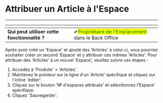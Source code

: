 # Attribuer un Article à l'Espace

------

<table data-card-size="large" data-view="cards" data-full-width="false"><thead><tr><th></th><th></th><th></th></tr></thead><tbody><tr><td><strong>Qui peut utiliser cette fonctionnalité ?</strong></td><td><span data-gb-custom-inline data-tag="emoji" data-code="2714">✔</span><mark style="color:green;">Propriétaire de l'Emplacement</mark> dans le Back Office</td><td></td></tr></tbody></table>

Après avoir créé un 'Espace' et ajouté des 'Articles' à celui-ci, vous pourriez souhaiter créer un second 'Espace' et y attribuer ces mêmes 'Articles'.
Pour attribuer des 'Articles' à un nouvel 'Espace', veuillez suivre ces étapes :

1. Accedéz à 'Produits' > 'Articles'.
2. Maintenez le pointeur sur la ligne d'un 'Article' spécifique et cliquez sur l'icône 'éditer'.
3. Cliquez sur le bouton '№ d'espaces attribués' et sélectionnez l'Espace' spécifique.
4. Cliquez 'Sauvegarder'.

